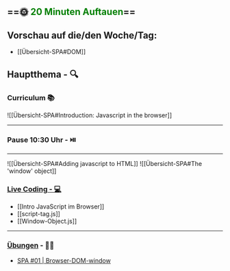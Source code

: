 ## ==🌞 <font style="color:green">20 Minuten Auftauen</font>==

## Vorschau auf die/den Woche/Tag:

- [[Übersicht-SPA#DOM]]

## Hauptthema - 🔍

### Curriculum 📚

![[Übersicht-SPA#Introduction: Javascript in the browser]]

---

### Pause 10:30 Uhr - ⏯️

---

![[Übersicht-SPA#Adding javascript to HTML]]
![[Übersicht-SPA#The 'window' object]]


### [Live Coding -  💻](https://github.com/FBW-WD-22-D07/Single-Page-Application-SPA/tree/main)

-   [[Intro JavaScript im Browser]]
-   [[script-tag.js]]
-   [[Window-Object.js]]

---

### [Übungen](https://classroom.github.com/classrooms/113973596-fbw-wd-22-d07-ubungsaufgaben) - 🏋️‍♂️

-   [SPA #01 | Browser-DOM-window](https://github.com/DigitalCareerInstitute/Browser-DOM-window/tree/main)